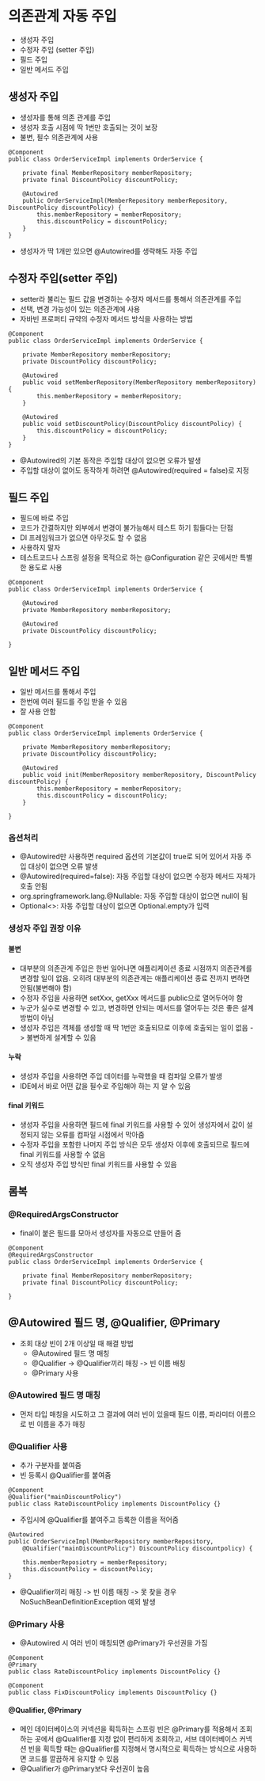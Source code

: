 # 의존관계 자동 주입
- 생성자 주입
- 수정자 주입 (setter 주입)
- 필드 주입
- 일반 메서드 주입

## 생성자 주입
- 생성자를 통해 의존 관계를 주입
- 생성자 호출 시점에 딱 1번만 호출되는 것이 보장
- 불변, 필수 의존관계에 사용
````
@Component
public class OrderServiceImpl implements OrderService {

    private final MemberRepository memberRepository;
    private final DiscountPolicy discountPolicy;
    
    @Autowired
    public OrderServiceImpl(MemberRepository memberRepository, DiscountPolicy discountPolicy) {
        this.memberRepository = memberRepository;
        this.discountPolicy = discountPolicy;
    }
}
````
- 생성자가 딱 1개만 있으면 @Autowired를 생략해도 자동 주입

## 수정자 주입(setter 주입)
- setter라 불리는 필드 값을 변경하는 수정자 메서드를 통해서 의존관계를 주입
- 선택, 변경 가능성이 있는 의존관계에 사용
- 자바빈 프로퍼티 규약의 수정자 메서드 방식을 사용하는 방법
````
@Component
public class OrderServiceImpl implements OrderService {

    private MemberRepository memberRepository;
    private DiscountPolicy discountPolicy;
    
    @Autowired
    public void setMemberRepository(MemberRepository memberRepository) {
        this.memberRepository = memberRepository;
    }   
    
    @Autowired
    public void setDiscountPolicy(DiscountPolicy discountPolicy) {
        this.discountPolicy = discountPolicy;
    }
}
````
- @Autowired의 기본 동작은 주입할 대상이 없으면 오류가 발생
- 주입할 대상이 없어도 동작하게 하려면 @Autowired(required = false)로 지정

## 필드 주입
- 필드에 바로 주입
- 코드가 간결하지만 외부에서 변경이 불가능해서 테스트 하기 힘들다는 단점
- DI 프레임워크가 없으면 아무것도 할 수 없음
- 사용하지 말자
- 테스트코드나 스프링 설정을 목적으로 하는 @Configuration 같은 곳에서만 특별한 용도로 사용
````
@Component
public class OrderServiceImpl implements OrderService {
    
    @Autowired
    private MemberRepository memberRepository;
    
    @Autowired
    private DiscountPolicy discountPolicy;
    
}
````

## 일반 메서드 주입
- 일반 메서드를 통해서 주입
- 한번에 여러 필드를 주입 받을 수 있음
- 잘 사용 안함
````
@Component
public class OrderServiceImpl implements OrderService {

    private MemberRepository memberRepository;
    private DiscountPolicy discountPolicy;
    
    @Autowired
    public void init(MemberRepository memberRepository, DiscountPolicy discountPolicy) {
        this.memberRepository = memberRepository;
        this.discountPolicy = discountPolicy;
    }   
    
}
````

### 옵션처리
- @Autowired만 사용하면 required 옵션의 기본값이 true로 되어 있어서 자동 주입 대상이 없으면 오류 발생
- @Autowired(required=false): 자동 주입할 대상이 없으면 수정자 메서드 자체가 호출 안됨
- org.springframework.lang.@Nullable: 자동 주입할 대상이 없으면 null이 됨
- Optional<>: 자동 주입할 대상이 없으면 Optional.empty가 입력

### 생성자 주입 권장 이유
#### 불변
- 대부분의 의존관계 주입은 한번 일어나면 애플리케이션 종료 시점까지 의존관계를 변경할 일이 없음. 오히려 대부분의 의존관계는 애플리케이션 종료 전까지 변하면 안됨(불변해야 함)
- 수정자 주입을 사용하면 setXxx, getXxx 메서드를 public으로 열어두어야 함
- 누군가 실수로 변경할 수 있고, 변경하면 안되는 메서드를 열어두는 것은 좋은 설계 방법이 아님
- 생성자 주입은 객체를 생성할 때 딱 1번만 호출되므로 이후에 호출되는 일이 없음 -> 불변하게 설계할 수 있음

#### 누락
- 생성자 주입을 사용하면 주입 데이터를 누락했을 때 컴파일 오류가 발생
- IDE에서 바로 어떤 값을 필수로 주입해야 하는 지 알 수 있음

#### final 키워드
- 생성자 주입을 사용하면 필드에 final 키워드를 사용할 수 있어 생성자에서 값이 설정되지 않는 오류를 컴파일 시점에서 막아줌
- 수정자 주입을 포함한 나머지 주입 방식은 모두 생성자 이후에 호출되므로 필드에 final 키워드를 사용할 수 없음
- 오직 생성자 주입 방식만 final 키워드를 사용할 수 있음

## 롬복
### @RequiredArgsConstructor
- final이 붙은 필드를 모아서 생성자를 자동으로 만들어 줌
````
@Component
@RequiredArgsConstructor
public class OrderServiceImpl implements OrderService {

    private final MemberRepository memberRepository;
    private final DiscountPolicy discountPolicy;

}
````

## @Autowired 필드 명, @Qualifier, @Primary
- 조회 대상 빈이 2개 이상일 때 해결 방법
  - @Autowired 필드 명 매칭
  - @Qualifier -> @Qualifier끼리 매칭 -> 빈 이름 배칭
  - @Primary 사용

### @Autowired 필드 명 매칭
- 먼저 타입 매칭을 시도하고 그 결과에 여러 빈이 있을때 필드 이름, 파라미터 이름으로 빈 이름을 추가 매칭

### @Qualifier 사용
- 추가 구분자를 붙여줌
- 빈 등록시 @Qualifier를 붙여줌
````
@Component
@Qualifier("mainDiscountPolicy")
public class RateDiscountPolicy implements DiscountPolicy {}
````
- 주입시에 @Qualifier를 붙여주고 등록한 이름을 적어줌
````
@Autowired
public OrderServiceImpl(MemberRepository memberRepository,
    @Qualifier("mainDiscountPolicy") DiscountPolicy discountpolicy) {
    
    this.memberReposiotry = memberRepository;
    this.discountPolicy = discountPolicy;
}
````
- @Qualifier끼리 매칭 -> 빈 이름 매칭 -> 못 찾을 경우 NoSuchBeanDefinitionException 예외 발생

### @Primary 사용
- @Autowired 시 여러 빈이 매칭되면 @Primary가 우선권을 가짐
````
@Component
@Primary
public class RateDiscountPolicy implements DiscountPolicy {}

@Component
public class FixDiscountPolicy implements DiscountPolicy {}
````

#### @Qualifier, @Primary
- 메인 데이터베이스의 커넥션을 획득하는 스프링 빈은 @Primary를 적용해서 조회하는 곳에서 @Qualifier를 지정 없이 편리하게 조회하고,
서브 데이터베이스 커넥션 빈을 획득할 때는 @Qualifier를 지정해서 명시적으로 획득하는 방식으로 사용하면 코드를 깔끔하게 유지할 수 있음
- @Qualifier가 @Primary보다 우선권이 높음